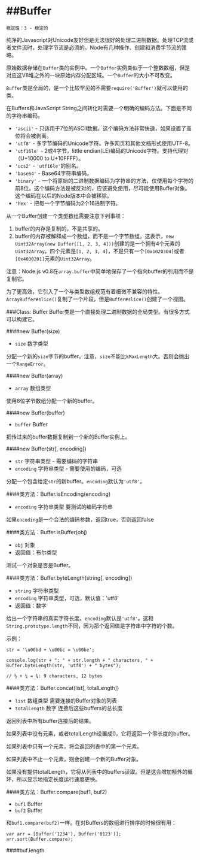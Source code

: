 ##Buffer
===

	稳定性：3 - 稳定的
	
纯净的Javascript对Unicode友好但是无法很好的处理二进制数据。处理TCP流或者文件流时，处理字节流是必须的。Node有几种操作、创建和消费字节流的策略。

原始数据存储在`Buffer`类的实例中。一个`Buffer`实例类似于一个整数数组，但是对应这V8堆之外的一块原始内存分配区域。一个`Buffer`的大小不可改变。

`Buffer`类是全局的，是一个比较罕见的不需要`require('Buffer')`就可以使用的类。

在Buffers和JavaScript String之间转化时需要一个明确的编码方法。下面是不同的字符串编码。

* `'ascii'` - 只适用于7位的ASCII数据。这个编码方法非常快速，如果设置了高位将会被剥离。
* `'utf8'` - 多字节编码的Unicode字符。许多网页和其他文档形式使用UTF-8。
* `'utf16le'` - 2或4字节，little endian(LE)编码的Unicode字符。支持代理对（U+10000 to U+10FFFF）。
* `'ucs2'` - `'utf16le'`的别名。
* `'base64'` - Base64字符串编码。
* `'binary'` - 一个将原始的二进制数据编码为字符串的方法，仅使用每个字符的前8位。这个编码方法是被反对的，应该避免使用，尽可能使用Buffer对象。这个编码在以后的Node版本中会被移除。
* `'hex'` - 把每一个字节编码为2个16进制字符。

从一个Buffer创建一个类型数组需要注意下列事项：

1. buffer的内存是复制的，不是共享的。
2. buffer的内存被解释成一个数组，而不是一个字节数组。这表示，`new Uint32Array(new Buffer([1, 2, 3, 4]))`创建的是一个拥有4个元素的`Uint32Array`，四个元素是`[1, 2, 3, 4]`，不是只有一个`[0x1020304]`或者`[0x4030201]`元素的`Uint32Array`。

注意：Node.js v0.8在`array.buffer`中简单地保存了一个指向buffer的引用而不是复制它。

为了更高效，它引入了一个与类型数组规范有着细微不兼容的特性。`ArrayBuffer#slice()`复制了一个片段，但是`Buffer#slice()`创建了一个视图。

###Class: Buffer
Buffer类是一个直接处理二进制数据的全局类型。有很多方式可以构建它。

####new Buffer(size)
* `size` 数字类型

分配一个新的`size`字节的buffer。注意，`size`不能比`kMaxLength`大。否则会抛出一个`RangeError`。

####new Buffer(array)
* `array` 数组类型

使用8位字节数组分配一个新的buffer。

####new Buffer(buffer)
* `buffer` Buffer

把传过来的buffer数据复制到一个新的Buffer实例上。

####new Buffer(str[, encoding])
* `str` 字符串类型 - 需要编码的字符串
* `encoding` 字符串类型 - 需要使用的编码，可选

分配一个包含给定`str`的新buffer。`encoding`默认为`'utf8'`。

####类方法：Buffer.isEncoding(encoding)
* `encoding` 字符串类型 要测试的编码字符串

如果`encoding`是一个合法的编码参数，返回true，否则返回false

####类方法：Buffer.isBuffer(obj)
* `obj` 对象
* 返回值：布尔类型

测试一个对象是否是Buffer。

####类方法：Buffer.byteLength(string[, encoding])
* `string` 字符串类型
* `encoding` 字符串类型，可选，默认值：'utf8'
* 返回值：数字

给出一个字符串的真实字符长度。`encoding`默认是`'utf8'`。这和`String.prototype.length`不同，因为那个返回值是字符串中字符的个数。 

示例：

	str = '\u00bd + \u00bc = \u00be';
	
	console.log(str + ": " + str.length + " characters, " + Buffer.byteLength(str, 'utf8') + " bytes");
	
	// ½ + ¼ = ¾: 9 characters, 12 bytes
	
####类方法：Buffer.concat(list[, totalLength])
* `list` 数组类型 需要连接的Buffer对象的列表
* `totalLength` 数字 连接后这些buffers的总长度

返回列表中所有buffer连接后的结果。

如果列表中没有元素，或者totalLength设置成0，它将返回一个零长度的buffer。

如果列表中只有一个元素，将会返回列表中的第一个元素。

如果列表中不止一个元素，则会创建一个新的Buffer对象。

如果没有提供totalLength，它将从列表中的buffers读取。但是这会增加额外的循环，所以显示地指定长度运行速度更快。

####类方法：Buffer.compare(buf1, buf2)
* `buf1` Buffer
* `buf2` Buffer

和`buf1.compare(buf2)`一样。在对Buffers的数组进行排序的时候很有用：

	var arr = [Buffer('1234'), Buffer('0123')];
	arr.sort(Buffer.compare);

####buf.length